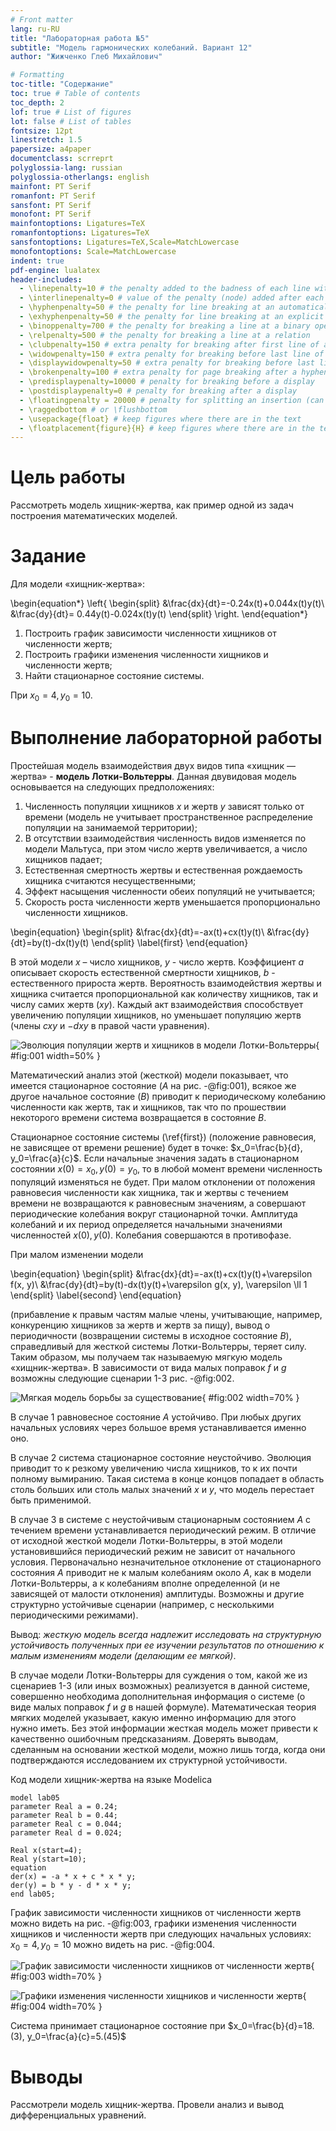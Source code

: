 ```yaml
---
# Front matter
lang: ru-RU
title: "Лабораторная работа №5"
subtitle: "Модель гармонических колебаний. Вариант 12"
author: "Жижченко Глеб Михайлович"

# Formatting
toc-title: "Содержание"
toc: true # Table of contents
toc_depth: 2
lof: true # List of figures
lot: false # List of tables
fontsize: 12pt
linestretch: 1.5
papersize: a4paper
documentclass: scrreprt
polyglossia-lang: russian
polyglossia-otherlangs: english
mainfont: PT Serif
romanfont: PT Serif
sansfont: PT Serif
monofont: PT Serif
mainfontoptions: Ligatures=TeX
romanfontoptions: Ligatures=TeX
sansfontoptions: Ligatures=TeX,Scale=MatchLowercase
monofontoptions: Scale=MatchLowercase
indent: true
pdf-engine: lualatex
header-includes:
  - \linepenalty=10 # the penalty added to the badness of each line within a paragraph (no associated penalty node) Increasing the value makes tex try to have fewer lines in the paragraph.
  - \interlinepenalty=0 # value of the penalty (node) added after each line of a paragraph.
  - \hyphenpenalty=50 # the penalty for line breaking at an automatically inserted hyphen
  - \exhyphenpenalty=50 # the penalty for line breaking at an explicit hyphen
  - \binoppenalty=700 # the penalty for breaking a line at a binary operator
  - \relpenalty=500 # the penalty for breaking a line at a relation
  - \clubpenalty=150 # extra penalty for breaking after first line of a paragraph
  - \widowpenalty=150 # extra penalty for breaking before last line of a paragraph
  - \displaywidowpenalty=50 # extra penalty for breaking before last line before a display math
  - \brokenpenalty=100 # extra penalty for page breaking after a hyphenated line
  - \predisplaypenalty=10000 # penalty for breaking before a display
  - \postdisplaypenalty=0 # penalty for breaking after a display
  - \floatingpenalty = 20000 # penalty for splitting an insertion (can only be split footnote in standard LaTeX)
  - \raggedbottom # or \flushbottom
  - \usepackage{float} # keep figures where there are in the text
  - \floatplacement{figure}{H} # keep figures where there are in the text
---
```


# Цель работы

Рассмотреть модель хищник-жертва, как пример одной из задач построения математических моделей.

# Задание

Для модели «хищник-жертва»:

\begin{equation*}
\left\{
\begin{split}
&\frac{dx}{dt}=-0.24x(t)+0.044x(t)y(t)\\
&\frac{dy}{dt}= 0.44y(t)-0.024x(t)y(t)
\end{split}
\right.
\end{equation*}

1. Построить график зависимости численности хищников от численности жертв;
2. Построить графики изменения численности хищников и численности жертв;
3. Найти стационарное состояние системы.

При $x_0=4, y_0=10$.

# Выполнение лабораторной работы

Простейшая модель взаимодействия двух видов типа «хищник — жертва» -
**модель Лотки-Вольтерры**. Данная двувидовая модель основывается на
следующих предположениях:

1. Численность популяции хищников $x$ и жертв $y$ зависят только от времени
(модель не учитывает пространственное распределение популяции на
занимаемой территории);
2. В отсутствии взаимодействия численность видов изменяется по модели
Мальтуса, при этом число жертв увеличивается, а число хищников падает;
3. Естественная смертность жертвы и естественная рождаемость хищника
считаются несущественными;
4. Эффект насыщения численности обеих популяций не учитывается;
5. Скорость роста численности жертв уменьшается пропорционально
численности хищников.

\begin{equation}
\begin{split}
&\frac{dx}{dt}=-ax(t)+cx(t)y(t)\\
&\frac{dy}{dt}=by(t)-dx(t)y(t)
\end{split}
\label{first}
\end{equation}

В этой модели $x$ – число хищников, $y$ - число жертв. Коэффициент $a$
описывает скорость естественной смертности хищников, $b$ - естественного прироста жертв. Вероятность
взаимодействия жертвы и хищника считается пропорциональной как количеству
хищников, так и числу самих жертв ($xy$). Каждый акт взаимодействия способствует увеличению популяции хищников, но уменьшает
популяцию жертв (члены $cxy$ и $-dxy$ в правой части уравнения).

![Эволюция популяции жертв и хищников в модели Лотки-Вольтерры](../image/fig1.png){ #fig:001 width=50% }

Математический анализ этой (жесткой) модели показывает, что имеется
стационарное состояние ($A$ на рис. -@fig:001), всякое же другое начальное состояние ($B$) 
приводит к периодическому колебанию численности как жертв, так и хищников,
так что по прошествии некоторого времени система возвращается в состояние $B$.

Стационарное состояние системы (\ref{first}) (положение равновесия, не зависящее
от времени решение) будет в точке: $x_0=\frac{b}{d}, y_0=\frac{a}{c}$. Если начальные значения
задать в стационарном состоянии $x(0)=x_0, y(0)=y_0$, то в любой момент времени
численность популяций изменяться не будет. При малом отклонении от положения
равновесия численности как хищника, так и жертвы с течением времени не
возвращаются к равновесным значениям, а совершают периодические колебания
вокруг стационарной точки. Амплитуда колебаний и их период определяется
начальными значениями численностей $x(0), y(0)$. Колебания совершаются в
противофазе.

При малом изменении модели

\begin{equation}
\begin{split}
&\frac{dx}{dt}=-ax(t)+cx(t)y(t)+\varepsilon f(x, y)\\
&\frac{dy}{dt}=by(t)-dx(t)y(t)+\varepsilon g(x, y), \varepsilon \ll 1
\end{split}
\label{second}
\end{equation}

(прибавление к правым частям малые члены, учитывающие, например,
конкуренцию хищников за жертв и жертв за пищу), вывод о периодичности
(возвращении системы в исходное состояние $B$), справедливый для жесткой
системы Лотки-Вольтерры, теряет силу. Таким образом, мы получаем так
называемую мягкую модель «хищник-жертва». В зависимости от вида малых
поправок $f$ и $g$ возможны следующие сценарии 1-3 рис. -@fig:002.

![Мягкая модель борьбы за существование](../image/fig2.png){ #fig:002 width=70% }

В случае 1 равновесное состояние $A$ устойчиво. При любых других
начальных условиях через большое время устанавливается именно оно.

В случае 2 система стационарное состояние неустойчиво. Эволюция
приводит то к резкому увеличению числа хищников, то к их почти полному
вымиранию. Такая система в конце концов попадает в область столь больших или
столь малых значений $x$ и $y$, что модель перестает быть применимой.

В случае 3 в системе с неустойчивым стационарным состоянием $A$ с
течением времени устанавливается периодический режим. В отличие от исходной
жесткой модели Лотки-Вольтерры, в этой модели установившийся периодический 
режим не зависит от начального условия. Первоначально незначительное
отклонение от стационарного состояния $A$ приводит не к малым колебаниям около
$A$, как в модели Лотки-Вольтерры, а к колебаниям вполне определенной (и не
зависящей от малости отклонения) амплитуды. Возможны и другие структурно
устойчивые сценарии (например, с несколькими периодическими режимами).

Вывод: *жесткую модель всегда надлежит исследовать на структурную
устойчивость полученных при ее изучении результатов по отношению к малым
изменениям модели (делающим ее мягкой)*.

В случае модели Лотки-Вольтерры для суждения о том, какой же из
сценариев 1-3 (или иных возможных) реализуется в данной системе, совершенно
необходима дополнительная информация о системе (о виде малых поправок $f$ и $g$ в
нашей формуле). Математическая теория мягких моделей указывает, какую именно
информацию для этого нужно иметь. Без этой информации жесткая модель может
привести к качественно ошибочным предсказаниям. Доверять выводам, сделанным
на основании жесткой модели, можно лишь тогда, когда они подтверждаются
исследованием их структурной устойчивости.

Код модели хищник-жертва на языке Modelica
```Modelica
model lab05
parameter Real a = 0.24;
parameter Real b = 0.44;
parameter Real c = 0.044;
parameter Real d = 0.024;

Real x(start=4);
Real y(start=10);
equation
der(x) = -a * x + c * x * y;
der(y) = b * y - d * x * y;
end lab05;
```
График зависимости численности хищников от численности жертв можно видеть на рис. -@fig:003, графики изменения численности хищников и численности жертв при следующих начальных условиях: $x_0=4, y_0=10$ можно видеть на рис. -@fig:004.

![График зависимости численности хищников от численности жертв](../image/fig3.png){ #fig:003 width=70% }

![Графики изменения численности хищников и численности жертв](../image/fig4.png){ #fig:004 width=70% }

Система принимает стационарное состояние при $x_0=\frac{b}{d}=18.(3), y_0=\frac{a}{c}=5.(45)$

# Выводы

Рассмотрели модель хищник-жертва. Провели анализ и вывод дифференциальных уравнений.
